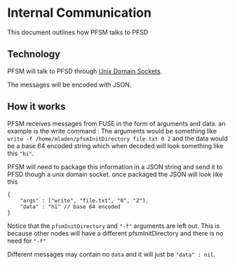 # Internal Communication
This document outlines how PFSM talks to PFSD

## Technology
PFSM will talk to PFSD through [Unix Domain Sockets](https://en.wikipedia.org/wiki/Unix_domain_socket).

The messages will be encoded with JSON.

## How it works
PFSM receives messages from FUSE in the form of arguments and data.
an example is the write command : The arguments would be something like `write -f /home/mladen/pfsmInitDirectory file.txt 0 2` and the data would be a base 64 encoded string which when decoded will look something like this `"hi"`.


PFSM will need to package this information in a JSON string and send it to PFSD though a unix domain socket. once packaged the JSON will look like this

```
{
    "args" : ["write", "file.txt", "0", "2"],
    "data" : "hi" // base 64 encoded
}
```

Notice that the `pfsmInitDirectory` and `"-f"` arguments are left out. This is because other nodes will have a different pfsmInitDirectory and there is no need for `"-f"`

Different messages may contain no `data` and it will just be `"data" : nil`.
